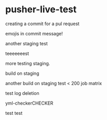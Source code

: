 # pusher-live-test

creating a commit for a pul request

emojis in commit message!


another staging test

teeeeeeest

more testing staging.

build on staging

another build on staging
test < 200 job matrix

test log deletion

yml-checkerCHECKER


test
test
